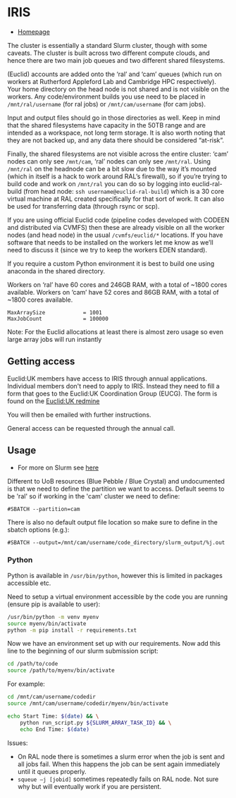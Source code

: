 # IRIS

- [Homepage](https://www.iris.ac.uk/)

The cluster is essentially a standard Slurm cluster, though with some caveats. The cluster is built across two different compute clouds, and hence there are two main job queues and two different shared filesystems.

(Euclid) accounts are added onto the ‘ral’ and ‘cam’ queues (which run on workers at Rutherford Appleford Lab and Cambridge HPC respectively). Your home directory on the head node is not shared and is not visible on the workers.
Any code/environment builds you use need to be placed in `/mnt/ral/username` (for ral jobs) or `/mnt/cam/username` (for cam jobs).

Input and output files should go in those directories as well. Keep in mind that the shared filesystems have capacity in the 50TB range and are intended as a workspace, not long term storage. It is also worth noting that they are not backed up, and any data there should be considered “at-risk”.

Finally, the shared filesystems are not visible across the entire cluster: ‘cam’ nodes can only see `/mnt/cam`, ‘ral’ nodes can only see `/mnt/ral`. Using `/mnt/ral` on the headnode can be a bit slow due to the way it’s mounted (which in itself is a hack to work around RAL’s firewall), so if you’re trying to build code and work on `/mnt/ral` you can do so by logging into euclid-ral-build (from head node: `ssh username@euclid-ral-build`) which is a 30 core virtual machine at RAL created specifically for that sort of work. It can also be used for transferring data (through rsync or scp).

If you are using official Euclid code (pipeline codes developed with CODEEN and distributed via CVMFS) then these are already visible on all the worker nodes (and head node) in the usual `/cvmfs/euclid/*` locations. If you have software that needs to be installed on the workers let me know as we’ll need to discuss it (since we try to keep the workers EDEN standard).

If you require a custom Python environment it is best to build one using anaconda in the shared directory.

Workers on ‘ral’ have 60 cores and 246GB RAM, with a total of ~1800 cores available. Workers on ‘cam’ have 52 cores and 86GB RAM, with a total of ~1800 cores available.

```
MaxArraySize            = 1001
MaxJobCount             = 100000
```

Note: For the Euclid allocations at least there is almost zero usage so even large array jobs will run instantly

## Getting access

Euclid:UK members have access to IRIS through annual applications. Individual members don't need to apply to IRIS. Instead they need to fill a form that goes to the Euclid:UK Coordination Group (EUCG). The form is found on the [Euclid:UK redmine](https://euclid.roe.ac.uk/projects/euclid-uk/wiki)

You will then be emailed with further instructions.

General access can be requested through the annual call.

## Usage

- For more on Slurm see [here](../general/slurm.md)

Different to UoB resources (Blue Pebble / Blue Crystal) and undocumented is that we need to define the partition we want to access. Default seems to be 'ral' so if working in the 'cam' cluster we need to define:

```
#SBATCH --partition=cam
```

There is also no default output file location so make sure to define in the sbatch options (e.g.):

```
#SBATCH --output=/mnt/cam/username/code_directory/slurm_output/%j.out
```

### Python

Python is available in `/usr/bin/python`, however this is limited in packages accessible etc.

Need to setup a virtual environment accessible by the code you are running (ensure pip is available to user):

```bash
/usr/bin/python -m venv myenv
source myenv/bin/activate
python -m pip install -r requirements.txt
```

Now we have an environment set up with our requirements. Now add this line to the beginning of our slurm submission script:

```bash
cd /path/to/code
source /path/to/myenv/bin/activate
```

For example:

```bash
cd /mnt/cam/username/codedir
source /mnt/cam/username/codedir/myenv/bin/activate

echo Start Time: $(date) && \
    python run_script.py ${SLURM_ARRAY_TASK_ID} && \
    echo End Time: $(date)
```

Issues:

- On RAL node there is sometimes a slurm error when the job is sent and all jobs fail. When this happens the job can be sent again immediately until it queues properly.
- `squeue –j [jobid]` sometimes repeatedly fails on RAL node. Not sure why but will eventually work if you are persistent.
